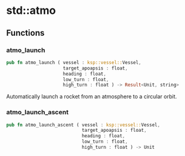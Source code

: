 # std::atmo



## Functions


### atmo_launch

```rust
pub fn atmo_launch ( vessel : ksp::vessel::Vessel,
                     target_apoapsis : float,
                     heading : float,
                     low_turn : float,
                     high_turn : float ) -> Result<Unit, string>
```

Automatically launch a rocket from an atmosphere to a circular orbit.

### atmo_launch_ascent

```rust
pub fn atmo_launch_ascent ( vessel : ksp::vessel::Vessel,
                            target_apoapsis : float,
                            heading : float,
                            low_turn : float,
                            high_turn : float ) -> Unit
```


